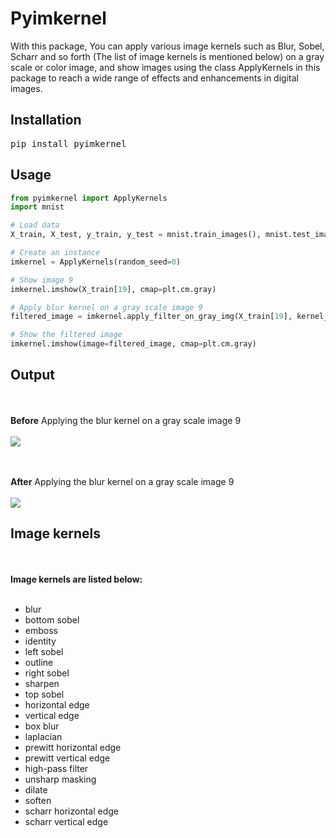 # Pyimkernel
<p>
With this package, You can apply various image kernels such as Blur, Sobel, Scharr and so forth (The list of image kernels is mentioned below) on a gray scale or color image, and show images using the class ApplyKernels in this package to reach a wide range of effects and enhancements in digital images.
</p>

## Installation
<pre>
pip install pyimkernel
</pre>

## Usage
```python
from pyimkernel import ApplyKernels
import mnist

# Load data
X_train, X_test, y_train, y_test = mnist.train_images(), mnist.test_images(), mnist.train_labels(), mnist.test_labels()

# Create an instance
imkernel = ApplyKernels(random_seed=0)

# Show image 9 
imkernel.imshow(X_train[19], cmap=plt.cm.gray)

# Apply blur kernel on a gray scale image 9
filtered_image = imkernel.apply_filter_on_gray_img(X_train[19], kernel_name='blur')

# Show the filtered image
imkernel.imshow(image=filtered_image, cmap=plt.cm.gray)
```
## Output
<br /><br/>
<b>Before</b> Applying the blur kernel on a gray scale image 9
<br /><br/>
<img src="examples/Images/image9.png" />

<br /><br/>
<b>After</b> Applying the blur kernel on a gray scale image 9
<br /><br/>
<img src="examples/Images/filtered_image9.png" />

## Image kernels
<br /><br/>
<b> Image kernels are listed below:</b>
<br /><br/>
- blur
- bottom sobel
- emboss
- identity
- left sobel
- outline
- right sobel
- sharpen
- top sobel
- horizontal edge
- vertical edge
- box blur
- laplacian
- prewitt horizontal edge
- prewitt vertical edge
- high-pass filter
- unsharp masking
- dilate
- soften
- scharr horizontal edge
- scharr vertical edge


